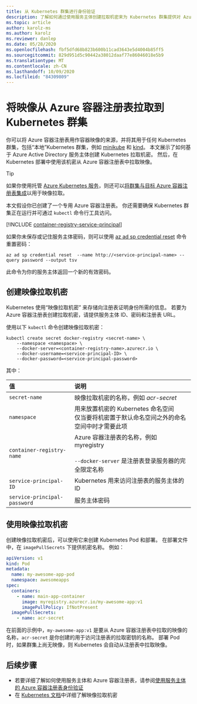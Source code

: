 ```yaml
---
title: 从 Kubernetes 群集进行身份验证
description: 了解如何通过使用服务主体创建拉取机密来为 Kubernetes 群集提供对 Azure 容器注册表中映像的访问权限。
ms.topic: article
author: karolz-ms
ms.author: karolz
ms.reviewer: danlep
ms.date: 05/28/2020
ms.openlocfilehash: fbf5dfd68b823b600b11cad3643e5d4004b85ff5
ms.sourcegitcommit: 829d951d5c90442a38012daaf77e86046018e5b9
ms.translationtype: MT
ms.contentlocale: zh-CN
ms.lasthandoff: 10/09/2020
ms.locfileid: "84309809"
---
```

# <a name="pull-images-from-an-azure-container-registry-to-a-kubernetes-cluster"></a>将映像从 Azure 容器注册表拉取到 Kubernetes 群集

你可以将 Azure 容器注册表用作容器映像的来源，并将其用于任何 Kubernetes 群集，包括“本地”Kubernetes 群集，例如 [minikube](https://minikube.sigs.k8s.io/) 和 [kind](https://kind.sigs.k8s.io/)。 本文展示了如何基于 Azure Active Directory 服务主体创建 Kubernetes 拉取机密。 然后，在 Kubernetes 部署中使用该机密从 Azure 容器注册表中拉取映像。

> [!TIP]
> 如果你使用托管 [Azure Kubernetes 服务](../aks/intro-kubernetes.md)，则还可以[将群集与目标 Azure 容器注册表集成](../aks/cluster-container-registry-integration.md?toc=/azure/container-registry/toc.json&bc=/azure/container-registry/breadcrumb/toc.json)以用于映像拉取。 

本文假设你已创建了一个专用 Azure 容器注册表。 你还需要确保 Kubernetes 群集正在运行并可通过 `kubectl` 命令行工具访问。

[!INCLUDE [container-registry-service-principal](../../includes/container-registry-service-principal.md)]

如果你未保存或记住服务主体密码，则可以使用 [az ad sp credential reset][az-ad-sp-credential-reset] 命令重置密码：

```azurecli
az ad sp credential reset  --name http://<service-principal-name> --query password --output tsv
```

此命令为你的服务主体返回一个新的有效密码。

## <a name="create-an-image-pull-secret"></a>创建映像拉取机密

Kubernetes 使用“映像拉取机密”  来存储向注册表证明身份所需的信息。 若要为 Azure 容器注册表创建拉取机密，请提供服务主体 ID、密码和注册表 URL。 

使用以下 `kubectl` 命令创建映像拉取机密：

```console
kubectl create secret docker-registry <secret-name> \
    --namespace <namespace> \
    --docker-server=<container-registry-name>.azurecr.io \
    --docker-username=<service-principal-ID> \
    --docker-password=<service-principal-password>
```
其中：

| 值 | 说明 |
| :--- | :--- |
| `secret-name` | 映像拉取机密的名称，例如 *acr-secret* |
| `namespace` | 用来放置机密的 Kubernetes 命名空间 <br/> 仅当要将机密置于默认命名空间之外的命名空间中时才需要此项 |
| `container-registry-name` | Azure 容器注册表的名称，例如 myregistry<br/><br/>`--docker-server` 是注册表登录服务器的完全限定名称  |
| `service-principal-ID` | Kubernetes 用来访问注册表的服务主体的 ID |
| `service-principal-password` | 服务主体密码 |

## <a name="use-the-image-pull-secret"></a>使用映像拉取机密

创建映像拉取机密后，可以使用它来创建 Kubernetes Pod 和部署。 在部署文件中，在 `imagePullSecrets` 下提供机密名称。 例如：

```yaml
apiVersion: v1
kind: Pod
metadata:
  name: my-awesome-app-pod
  namespace: awesomeapps
spec:
  containers:
    - name: main-app-container
      image: myregistry.azurecr.io/my-awesome-app:v1
      imagePullPolicy: IfNotPresent
  imagePullSecrets:
    - name: acr-secret
```

在前面的示例中，`my-awesome-app:v1` 是要从 Azure 容器注册表中拉取的映像的名称，`acr-secret` 是你创建的用于访问注册表的拉取密钥的名称。 部署 Pod 时，如果群集上尚无映像，则 Kubernetes 会自动从注册表中拉取映像。


## <a name="next-steps"></a>后续步骤

* 若要详细了解如何使用服务主体和 Azure 容器注册表，请参阅[使用服务主体的 Azure 容器注册表身份验证](container-registry-auth-service-principal.md)
* 在 [Kubernetes 文档](https://kubernetes.io/docs/concepts/containers/images/#specifying-imagepullsecrets-on-a-pod)中详细了解映像拉取机密


<!-- IMAGES -->

<!-- LINKS - External -->
[acr-scripts-cli]: https://github.com/Azure/azure-docs-cli-python-samples/tree/master/container-registry
[acr-scripts-psh]: https://github.com/Azure/azure-docs-powershell-samples/tree/master/container-registry

<!-- LINKS - Internal -->
[az-ad-sp-credential-reset]: /cli/azure/ad/sp/credential#az-ad-sp-credential-reset